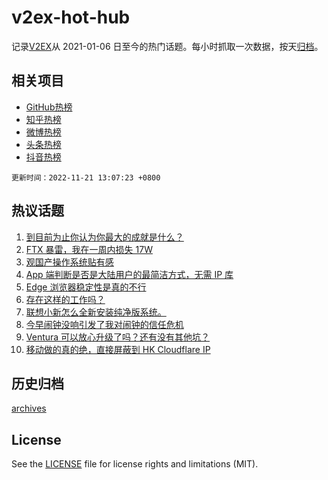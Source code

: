 # v2ex-hot-hub

 记录[V2EX](https://www.v2ex.com/)从 2021-01-06 日至今的热门话题。每小时抓取一次数据，按天[归档](archives)。
 
 ## 相关项目

- [GitHub热榜](https://github.com/snaildev/github-hot-hub)
- [知乎热榜](https://github.com/snaildev/zhihu-hot-hub)
- [微博热榜](https://github.com/snaildev/weibo-hot-hub)
- [头条热榜](https://github.com/snaildev/toutiao-hot-hub)
- [抖音热榜](https://github.com/snaildev/douyin-hot-hub)


 `更新时间：2022-11-21 13:07:23 +0800`

## 热议话题

1. [到目前为止你认为你最大的成就是什么？](https://www.v2ex.com/t/896580)
1. [FTX 暴雷，我在一周内损失 17W](https://www.v2ex.com/t/896592)
1. [观国产操作系统贴有感](https://www.v2ex.com/t/896716)
1. [App 端判断是否是大陆用户的最简洁方式，无需 IP 库](https://www.v2ex.com/t/896602)
1. [Edge 浏览器稳定性是真的不行](https://www.v2ex.com/t/896614)
1. [存在这样的工作吗？](https://www.v2ex.com/t/896711)
1. [联想小新怎么全新安装纯净版系统。](https://www.v2ex.com/t/896584)
1. [今早闹钟没响引发了我对闹钟的信任危机](https://www.v2ex.com/t/896693)
1. [Ventura 可以放心升级了吗？还有没有其他坑？](https://www.v2ex.com/t/896687)
1. [移动做的真的绝，直接屏蔽到 HK Cloudflare IP](https://www.v2ex.com/t/896616)

## 历史归档

[archives](archives)

## License

See the [LICENSE](LICENSE) file for license rights and limitations (MIT).
